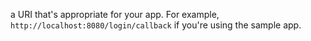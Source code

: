 a URI that's appropriate for your app. For example, `http://localhost:8080/login/callback` if you're using the sample app.
